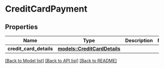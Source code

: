 # CreditCardPayment

## Properties

Name | Type | Description | Notes
------------ | ------------- | ------------- | -------------
**credit_card_details** | [**models::CreditCardDetails**](creditCardDetails.md) |  | 

[[Back to Model list]](../README.md#documentation-for-models) [[Back to API list]](../README.md#documentation-for-api-endpoints) [[Back to README]](../README.md)


